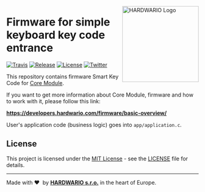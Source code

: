 <a href="https://www.hardwario.com/"><img src="https://www.hardwario.com/ci/assets/hw-logo.svg" width="200" alt="HARDWARIO Logo" align="right"></a>

# Firmware for simple keyboard key code entrance

[![Travis](https://img.shields.io/travis/bigclownprojects/bcf-radio-key-code/master.svg)](https://travis-ci.org/bigclownprojects/bcf-radio-key-code)
[![Release](https://img.shields.io/github/release/bigclownprojects/bcf-radio-key-code.svg)](https://github.com/bigclownprojects/bcf-radio-key-code/releases)
[![License](https://img.shields.io/github/license/bigclownprojects/bcf-radio-key-code.svg)](https://github.com/bigclownprojects/bcf-radio-key-code/blob/master/LICENSE)
[![Twitter](https://img.shields.io/twitter/follow/hardwario_en.svg?style=social&label=Follow)](https://twitter.com/hardwario_en)

This repository contains firmware Smart Key Code for [Core Module](https://shop.bigclown.com/core-module).

If you want to get more information about Core Module, firmware and how to work with it, please follow this link:

**https://developers.hardwario.com/firmware/basic-overview/**

User's application code (business logic) goes into `app/application.c`.

## License

This project is licensed under the [MIT License](https://opensource.org/licenses/MIT/) - see the [LICENSE](LICENSE) file for details.

---

Made with &#x2764;&nbsp; by [**HARDWARIO s.r.o.**](https://www.hardwario.com/) in the heart of Europe.
